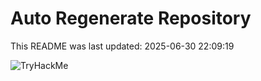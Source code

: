 # Auto Regenerate Repository

This README was last updated: 2025-06-30 22:09:19

 ![TryHackMe](https://tryhackme.com/badge/533634)